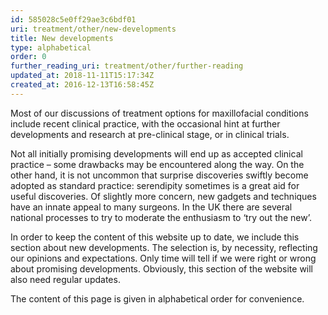 ```yaml
---
id: 585028c5e0ff29ae3c6bdf01
uri: treatment/other/new-developments
title: New developments
type: alphabetical
order: 0
further_reading_uri: treatment/other/further-reading
updated_at: 2018-11-11T15:17:34Z
created_at: 2016-12-13T16:58:45Z
---
```


<p>Most of our discussions of treatment options for maxillofacial
    conditions include recent clinical practice, with the occasional
    hint at further developments and research at pre-clinical
    stage, or in clinical trials.</p>
<p>Not all initially promising developments will end up as accepted
    clinical practice – some drawbacks may be encountered along
    the way. On the other hand, it is not uncommon that surprise
    discoveries swiftly become adopted as standard practice:
    serendipity sometimes is a great aid for useful discoveries.
    Of slightly more concern, new gadgets and techniques have
    an innate appeal to many surgeons. In the UK there are several
    national processes to try to moderate the enthusiasm to ‘try
    out the new’.</p>
<p>In order to keep the content of this website up to date, we include
    this section about new developments. The selection is, by
    necessity, reflecting our opinions and expectations. Only
    time will tell if we were right or wrong about promising
    developments. Obviously, this section of the website will
    also need regular updates.</p>
<p>The content of this page is given in alphabetical order for convenience.</p>
